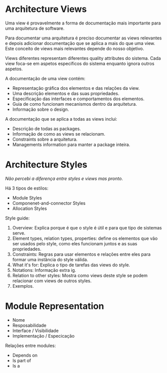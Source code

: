 # Architecture Views

Uma view é provavelmente a forma de documentação mais importante para uma arquitetura de software.

Para documentar uma arquitetura é preciso documentar as views relevantes e depois adicionar documentação que se aplica a mais do que uma view. Este conceito de views mais relevantes depende do nosso objetivo.

Views diferentes representam diferentes quality attributes do sistema. Cada view foca-se em aspetos especificos do sistema enquanto ignora outros aspetos.

A documentação de uma view contém:
- Representação gráfica dos elementos e das relações da view.
- Uma descrição elementos e das suas propriedades.
- Especificação das interfaces e comportamentos dos elementos.
- Guia de como funcionam mecanismos dentro da arquitetura.
- Informação sobre o design.

A documentação que se aplica a todas as views inclui:
- Descrição de todas as packages.
- Informação de como as views se relacionam.
- Constraints sobre a arquitetura.
- Managements information para manter a package inteira.

# Architecture Styles

*Não percebi a diferença entre styles e views mas pronto*.

Há 3 tipos de estilos:
- Module Styles
- Componenet-and-connector Styles
- Allocation Styles

Style guide:
1. Overview: Explica porque é que o style é útil e para que tipo de sistemas serve.
2. Element types, relation types, properties: define os elementos que vão ser usados pelo style, como eles funcionam juntos e as suas propriedades.
3. Constraints: Regras para usar elementos e relações entre eles para formar uma instância do style válida.
4. What it's for: Explica o tipo de tarefas das views do style.
5. Notations: Informação extra ig.
6. Relation to other styles: Mostra como views deste style se podem relacionar com views de outros styles.
7. Exemplos.

# Module Representation

- Nome
- Resposabilidade
- Interface / Visibilidade
- Implementação / Especicação

Relações entre modules:
- Depends on
- Is part of
- Is a